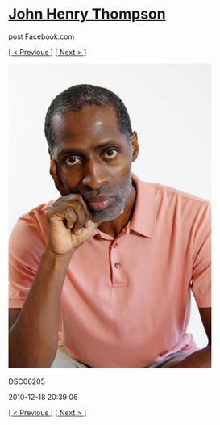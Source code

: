 # [John Henry Thompson](../README.md)
post Facebook.com

[[ < Previous ]](2010-12-18-10.md) [[ Next > ]](2010-12-18-12.md)

[![](../media/2010-12-18/Fam-2010-DSC06205.jpg)](../README.md)

DSC06205

2010-12-18 20:39:06

[[ < Previous ]](2010-12-18-10.md) [[ Next > ]](2010-12-18-12.md)